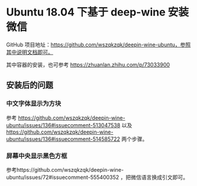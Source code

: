 # Ubuntu 18.04 下基于 deep-wine 安装微信

GitHub 项目地址：https://github.com/wszqkzqk/deepin-wine-ubuntu，参照其中说明文档即可。

其中容器的安装，也可参考 https://zhuanlan.zhihu.com/p/73033900

## 安装后的问题

### 中文字体显示为方块

参考 https://github.com/wszqkzqk/deepin-wine-ubuntu/issues/136#issuecomment-513047538 以及 https://github.com/wszqkzqk/deepin-wine-ubuntu/issues/136#issuecomment-514585722 两个步骤。

### 屏幕中央显示黑色方框

参考https://github.com/wszqkzqk/deepin-wine-ubuntu/issues/72#issuecomment-555400352 ，把微信语言换成引文即可。

